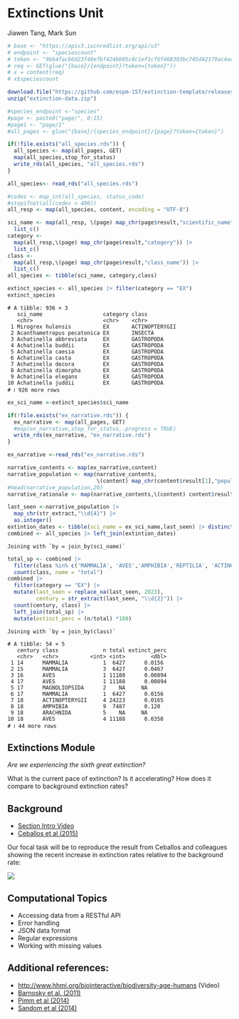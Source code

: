 Extinctions Unit
================
Jiawen Tang, Mark Sun

``` r
# base <- "https://apiv3.iucnredlist.org/api/v3"
# endpoint <- "speciescount"
# token <- "9bb4facb6d23f48efbf424bb05c0c1ef1cf6f468393bc745d42179ac4aca5fee"
# req <- GET(glue("{base}/{endpoint}?token={token}"))
# x = content(req)
# x$speciescount
```

``` r
download.file("https://github.com/espm-157/extinction-template/releases/download/data2.0/extinction-data.zip", "extinction-data.zip")
unzip("extinction-data.zip")
```

``` r
#species_endpoint <-"species"
#page <- paste0("page/", 0:15)
#page1 <- "page/1"
#all_pages <- glue("{base}/{species_endpoint}/{page}?token={token}")
```

``` r
if(!file.exists("all_species.rds")) {
  all_species <- map(all_pages, GET)
  map(all_species,stop_for_status)
  write_rds(all_species, "all_species.rds")
}
```

``` r
all_species<- read_rds("all_species.rds")
```

``` r
#codes <- map_int(all_species, status_code)
#stopifnot(all(codes < 400))
all_resp <- map(all_species, content, encoding = "UTF-8")
```

``` r
sci_name <- map(all_resp, \(page) map_chr(page$result,"scientific_name")) |>
  list_c()
category <-
  map(all_resp,\(page) map_chr(page$result,"category")) |>
  list_c()
class <-
  map(all_resp,\(page) map_chr(page$result,"class_name")) |>
  list_c()
all_species <- tibble(sci_name, category,class)

extinct_species <- all_species |> filter(category == "EX")
extinct_species
```

    # A tibble: 936 × 3
       sci_name                   category class         
       <chr>                      <chr>    <chr>         
     1 Mirogrex hulensis          EX       ACTINOPTERYGII
     2 Acanthametropus pecatonica EX       INSECTA       
     3 Achatinella abbreviata     EX       GASTROPODA    
     4 Achatinella buddii         EX       GASTROPODA    
     5 Achatinella caesia         EX       GASTROPODA    
     6 Achatinella casta          EX       GASTROPODA    
     7 Achatinella decora         EX       GASTROPODA    
     8 Achatinella dimorpha       EX       GASTROPODA    
     9 Achatinella elegans        EX       GASTROPODA    
    10 Achatinella juddii         EX       GASTROPODA    
    # ℹ 926 more rows

``` r
ex_sci_name <-extinct_species$sci_name
```

``` r
if(!file.exists("ex_narrative.rds")) {
  ex_narrative <- map(all_pages, GET)
  #map(ex_narrative,stop_for_status,.progress = TRUE)
  write_rds(ex_narrative, "ex_narrative.rds")
}
```

``` r
ex_narrative <-read_rds("ex_narrative.rds")
```

``` r
narrative_contents <- map(ex_narrative,content)
narrative_population <- map(narrative_contents,
                            \(content) map_chr(content$result[1],"population",.default = ""))
#head(narrative_population,20)
narrative_rationale <- map(narrative_contents,\(content) content$result[[1]]$rationale)
```

``` r
last_seen <-narrative_population |>
  map_chr(str_extract,"\\d{4}") |>
  as.integer()
extintion_dates <- tibble(sci_name = ex_sci_name,last_seen) |> distinct()
combined <- all_species |> left_join(extintion_dates)
```

    Joining with `by = join_by(sci_name)`

``` r
total_sp <- combined |> 
  filter(class %in% c('MAMMALIA', 'AVES','AMPHIBIA','REPTILIA', 'ACTINOPTERYGII')) |>
  count(class, name = "total")
combined |> 
  filter(category == "EX") |>
  mutate(last_seen = replace_na(last_seen, 2023),
         century = str_extract(last_seen, "\\d{2}")) |>
  count(century, class) |>
  left_join(total_sp) |>
  mutate(extinct_perc = (n/total) *100)
```

    Joining with `by = join_by(class)`

    # A tibble: 54 × 5
       century class              n total extinct_perc
       <chr>   <chr>          <int> <int>        <dbl>
     1 14      MAMMALIA           1  6427      0.0156 
     2 15      MAMMALIA           3  6427      0.0467 
     3 16      AVES               1 11188      0.00894
     4 17      AVES               1 11188      0.00894
     5 17      MAGNOLIOPSIDA      2    NA     NA      
     6 17      MAMMALIA           1  6427      0.0156 
     7 18      ACTINOPTERYGII     4 24223      0.0165 
     8 18      AMPHIBIA           9  7487      0.120  
     9 18      ARACHNIDA          5    NA     NA      
    10 18      AVES               4 11188      0.0358 
    # ℹ 44 more rows

## Extinctions Module

*Are we experiencing the sixth great extinction?*

What is the current pace of extinction? Is it accelerating? How does it
compare to background extinction rates?

## Background

-   [Section Intro Video](https://youtu.be/QsH6ytm89GI)
-   [Ceballos et al (2015)](http://doi.org/10.1126/sciadv.1400253)

Our focal task will be to reproduce the result from Ceballos and
colleagues showing the recent increase in extinction rates relative to
the background rate:

![](https://espm-157.carlboettiger.info/img/extinctions.jpg)

## Computational Topics

-   Accessing data from a RESTful API
-   Error handling
-   JSON data format
-   Regular expressions
-   Working with missing values

## Additional references:

-   <http://www.hhmi.org/biointeractive/biodiversity-age-humans> (Video)
-   [Barnosky et al. (2011)](http://doi.org/10.1038/nature09678)
-   [Pimm et al (2014)](http://doi.org/10.1126/science.1246752)
-   [Sandom et al (2014)](http://dx.doi.org/10.1098/rspb.2013.3254)
